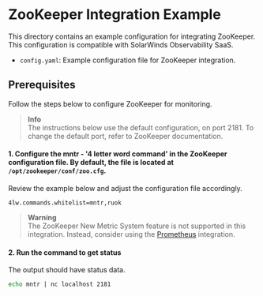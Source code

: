 # ZooKeeper Integration Example

This directory contains an example configuration for integrating ZooKeeper. This configuration is compatible with SolarWinds Observability SaaS.

- `config.yaml`: Example configuration file for ZooKeeper integration.

## Prerequisites

Follow the steps below to configure ZooKeeper for monitoring.

> **Info**  
> The instructions below use the default configuration, on port 2181. To change the default port, refer to ZooKeeper documentation.

#### 1. Configure the mntr - '4 letter word command' in the ZooKeeper configuration file. By default, the file is located at `/opt/zookeeper/conf/zoo.cfg`.

Review the example below and adjust the configuration file accordingly.

```
4lw.commands.whitelist=mntr,ruok
```

> **Warning**  
> The ZooKeeper New Metric System feature is not supported in this integration. Instead, consider using the [Prometheus](../prometheus/README.md) integration.

#### 2. Run the command to get status

The output should have status data.

```sh
echo mntr | nc localhost 2181
```
